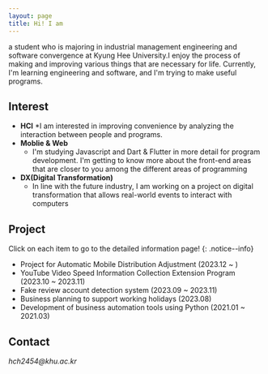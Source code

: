```yaml
---
layout: page
title: Hi! I am
---
```

a student who is majoring in industrial management engineering and software convergence at Kyung Hee University.I enjoy the process of making and improving various things that are necessary for life.
Currently, I'm learning engineering and software, and I'm trying to make useful programs.


## Interest
  * **HCI**
    *I am interested in improving convenience by analyzing the interaction between people and programs.
  * **Moblie & Web**
    * I'm studying Javascript and Dart & Flutter in more detail for program development. I'm getting to know more about the front-end areas that are closer to you among the different areas of programming
  * **DX(Digital Transformation)**
    * In line with the future industry, I am working on a project on digital transformation that allows real-world events to interact with computers

## Project
Click on each item to go to the detailed information page!
{: .notice--info}
  * Project for Automatic Mobile Distribution Adjustment
       (2023.12 ~ )
  * YouTube Video Speed Information Collection Extension Program
       (2023.10 ~ 2023.11)
  * Fake review account detection system
       (2023.09 ~ 2023.11)
  * Business planning to support working holidays
       (2023.08)
  * Development of business automation tools using Python
       (2021.01 ~ 2021.03)


## Contact
<address>
  hch2454@khu.ac.kr
</address>
